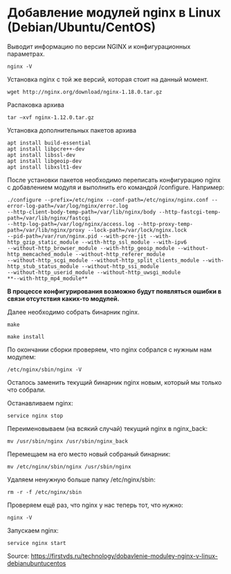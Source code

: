 # Добавление модулей nginx в Linux (Debian/Ubuntu/CentOS)

Выводит информацию по версии NGINX и конфигурационных параметрах. 

```
nginx -V
```

Установка nginx с той же версий, которая стоит на данный момент.

```
wget http://nginx.org/download/nginx-1.18.0.tar.gz
```

Распаковка архива

```
tar –xvf nginx-1.12.0.tar.gz
```

Установка дополнительных пакетов архива

```
apt install build-essential
apt install libpcre++-dev
apt install libssl-dev
apt install libgeoip-dev
apt install libxslt1-dev
```

После установки пакетов необходимо переписать конфигурацию nginx с добавлением модуля и выполнить его командой /configure. 
Например:

```
./configure --prefix=/etc/nginx --conf-path=/etc/nginx/nginx.conf --error-log-path=/var/log/nginx/error.log
--http-client-body-temp-path=/var/lib/nginx/body --http-fastcgi-temp-path=/var/lib/nginx/fastcgi
--http-log-path=/var/log/nginx/access.log --http-proxy-temp-path=/var/lib/nginx/proxy --lock-path=/var/lock/nginx.lock
--pid-path=/var/run/nginx.pid --with-pcre-jit --with-http_gzip_static_module --with-http_ssl_module --with-ipv6
--without-http_browser_module --with-http_geoip_module --without-http_memcached_module --without-http_referer_module
--without-http_scgi_module --without-http_split_clients_module --with-http_stub_status_module --without-http_ssi_module
--without-http_userid_module --without-http_uwsgi_module
**--with-http_mp4_module**
```

**В процессе конфигурирования возможно будут появляться ошибки в связи отсутствия каких-то модулей.**

Далее необходимо собрать бинарник nginx.


```
make
```
```
make install
```

По окончании сборки проверяем, что nginx собрался с нужным нам модулем:

```
/etc/nginx/sbin/nginx -V
```

Осталось заменить текущий бинарник nginx новым, который мы только что собрали.

Останавливаем nginx:

```
service nginx stop
```

Переименовываем (на всякий случай) текущий nginx в nginx_back:

```
mv /usr/sbin/nginx /usr/sbin/nginx_back
```

Перемещаем на его место новый собраный бинарник:

```
mv /etc/nginx/sbin/nginx /usr/sbin/nginx
```

Удаляем ненужную больше папку /etc/nginx/sbin:

```
rm -r -f /etc/nginx/sbin
```

Проверяем ещё раз, что nginx у нас теперь тот, что нужно:

```
nginx -V
```

Запускаем nginx:

```
service nginx start
```

Source: https://firstvds.ru/technology/dobavlenie-moduley-nginx-v-linux-debianubuntucentos

